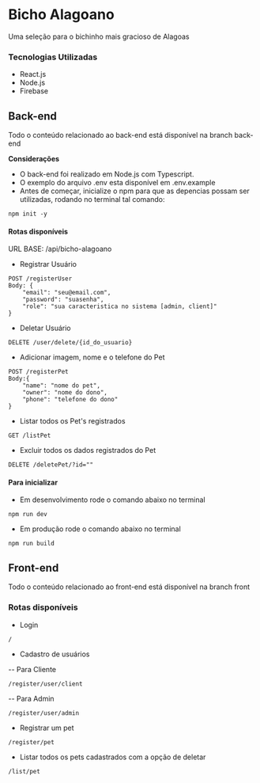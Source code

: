 # Bicho Alagoano
Uma seleção para o bichinho mais gracioso de Alagoas

### Tecnologias Utilizadas

- React.js
- Node.js
- Firebase

## Back-end
Todo o conteúdo relacionado ao back-end está disponível na branch back-end

**Considerações**
- O back-end foi realizado em Node.js com Typescript.
- O exemplo do arquivo .env esta disponível em .env.example
- Antes de começar, inicialize o npm para que as depencias possam ser utilizadas, rodando no terminal tal comando:
`````
npm init -y
`````

#### Rotas disponíveis

URL BASE: /api/bicho-alagoano
 
- Registrar Usuário 
`````
POST /registerUser
Body: {
    "email": "seu@email.com",
    "password": "suasenha",
    "role": "sua caracteristica no sistema [admin, client]"
}
`````

- Deletar Usuário
`````
DELETE /user/delete/{id_do_usuario}
`````

- Adicionar imagem, nome e o telefone do Pet
`````
POST /registerPet
Body:{
    "name": "nome do pet",
    "owner": "nome do dono",
    "phone": "telefone do dono"
}
`````

- Listar todos os Pet's registrados
`````
GET /listPet
`````

- Excluir todos os dados registrados do Pet
`````
DELETE /deletePet/?id=""
`````

#### Para inicializar

- Em desenvolvimento rode o comando abaixo no terminal 
``````
npm run dev
``````

- Em produção rode o comando abaixo no terminal
``````
npm run build
``````

## Front-end
Todo o conteúdo relacionado ao front-end está disponível na branch front

### Rotas disponíveis

- Login
````````
/
````````

- Cadastro de usuários

-- Para Cliente
``````
/register/user/client
``````

-- Para Admin
```````
/register/user/admin
```````

- Registrar um pet
```````
/register/pet
```````

- Listar todos os pets cadastrados com a opção de deletar
```````
/list/pet
```````
